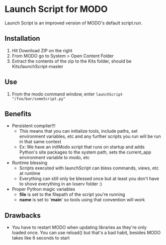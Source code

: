 # Launch Script for MODO

Launch Script is an improved version of MODO's default script.run.

## Installation
1. Hit Download ZIP on the right
2. From MODO go to System > Open Content Folder
3. Extract the contents of the zip to the Kits folder, should be Kits/launchScript-master

## Use
1. From the modo command window, enter ```launchScript "/foo/bar/someScript.py"```

## Benefits
- Persistent compiler!!!
	- This means that you can initialize tools, include paths, set environment variables, etc and any further scripts you run will be run in that same context
	- Ex: We have an initModo script that runs on startup and adds Python's site packages to the system path, sets the current_app environment variable to modo, etc
- Runtime blessing
	- Scripts executed with launchScript can bless commands, views, etc at runtime
	- Everything can still only be blessed once but at least you don't have to shove everything in an lxserv folder :)
- Proper Python magic variables
	- __file__ is set to the filepath of the script you're running
	- __name__ is set to '__main__' so tools using that convention will work

## Drawbacks
- You have to restart MODO when updating libraries as they're only loaded once.  You can use reload() but that's a bad habit, besides MODO takes like 6 seconds to start
